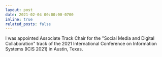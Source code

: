 ```yaml
---
layout: post
date: 2021-02-04 00:00:00-0700
inline: true
related_posts: false
---
```


I was appointed Associate Track Chair for the "Social Media and Digital Collaboration" track of the 2021 International Conference on Information Systems (ICIS 2021) in Austin, Texas.